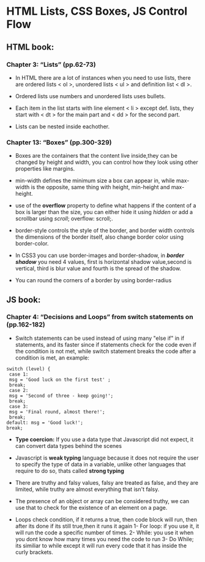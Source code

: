# HTML Lists, CSS Boxes, JS Control Flow

## HTML book:

### Chapter 3: “Lists” (pp.62-73)

* In HTML there are a lot of instances when you need to use lists, there are ordered lists < ol >, unordered lists < ul > and definition list < dl >.

* Ordered lists use numbers and unordered lists uses bullets.

* Each item in the list starts with line element < li > except def. lists, they start with < dt > for the main part and < dd > for the second part.

* Lists can be nested inside eachother.

### Chapter 13: “Boxes” (pp.300-329)

* Boxes are the containers that the content live inside,they can be changed by height and width, you can control how they look using other properties like margins.

* min-width defines the minimum size a box can appear in, while max-width is the opposite, same thing with height, min-height and max-height.

* use of the **overflow** property to define what happens if the content of a box is larger than the size, you can either hide it using *hidden* or add a scrollbar using *scroll*; overflow: scroll;.

* border-style controls the style of the border, and border width controls the dimensions of the border itself, also change border color using border-color.

* In CSS3 you can use border-images and border-shadow, in ***border shadow*** you need 4 values, first is horizontal shadow value,second is vertical, third is blur value and fourth is the spread of the shadow.

* You can round the corners of a border by using border-radius

## JS book:

### Chapter 4: “Decisions and Loops” from switch statements on (pp.162-182)

* Switch statements can be used instead of using many "else if" in if statements, and its faster since if statements check for the code even if the condition is not met, while switch statement breaks the code after a condition is met, an example:

```
switch (level) {
 case 1: 
 msg = 'Good luck on the first test' ;
 break; 
 case 2: 
 msg = 'Second of three - keep going!'; 
 break; 
 case 3: 
 msg = 'Final round, almost there!'; 
 break; 
default: msg = 'Good luck!'; 
break; 
```
* **Type coercion:** If you use a data type that Javascript did not expect, it can convert data types behind the scenes

* Javascript is **weak typing** language because it does not require the user to specify the type of data in a variable, unlike other languages that require to do so, thats called **strong typing**

* There are truthy and falsy values, falsy are treated as false, and they are limited, while truthy are almost everything that isn't falsy.

* The presence of an object or array can be considered truthy, we can use that to check for the existence of an element on a page.

* Loops check condition, if it returns a true, then code block will run, then after its done if its still true,then it runs it again
1- For loop: if you use it, it will run the code a specific number of times.
2- While: you use it when you dont know how many times you need the code to run
3- Do While; its similiar to while except it will run every code that it has inside the curly brackets.

